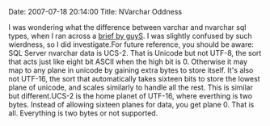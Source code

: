 Date: 2007-07-18 20:14:00
Title: NVarchar Oddness

I was wondering what the difference between varchar and nvarchar sql
types, when I ran across a [brief by guyS][]. I was slightly confused by
such wierdness, so I did investigate.For future reference, you should be
aware: SQL Server nvarchar data is UCS-2. That is Unicode but not UTF-8,
the sort that acts just like eight bit ASCII when the high bit is 0.
Otherwise it may map to any plane in unicode by gaining extra bytes to
store itself. It's also not UTF-16, the sort that automatically takes
sixteen bits to store the lowest plane of unicode, and scales similarly
to handle all the rest. This is similar but different.UCS-2 is the home
planet of UTF-16, where everthing is two bytes. Instead of allowing
sixteen planes for data, you get plane 0. That is all. Everything is two
bytes or not supported.

  [brief by guyS]: http://weblogs.asp.net/guys/archive/2005/01/15/353550.aspx
